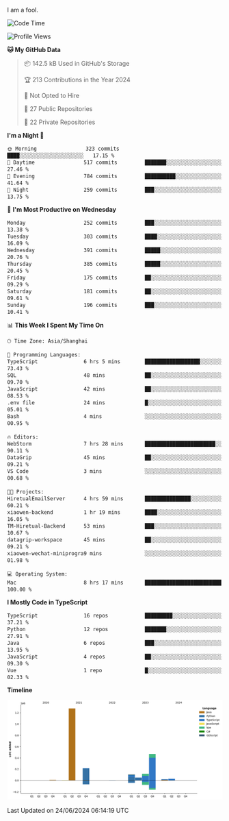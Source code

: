 I am a fool.

<!--START_SECTION:waka-->
![Code Time](http://img.shields.io/badge/Code%20Time-1%2C505%20hrs%2014%20mins-blue)

![Profile Views](http://img.shields.io/badge/Profile%20Views-0-blue)

**🐱 My GitHub Data** 

> 📦 142.5 kB Used in GitHub's Storage 
 > 
> 🏆 213 Contributions in the Year 2024
 > 
> 🚫 Not Opted to Hire
 > 
> 📜 27 Public Repositories 
 > 
> 🔑 22 Private Repositories 
 > 
**I'm a Night 🦉** 

```text
🌞 Morning                323 commits         ████░░░░░░░░░░░░░░░░░░░░░   17.15 % 
🌆 Daytime                517 commits         ███████░░░░░░░░░░░░░░░░░░   27.46 % 
🌃 Evening                784 commits         ██████████░░░░░░░░░░░░░░░   41.64 % 
🌙 Night                  259 commits         ███░░░░░░░░░░░░░░░░░░░░░░   13.75 % 
```
📅 **I'm Most Productive on Wednesday** 

```text
Monday                   252 commits         ███░░░░░░░░░░░░░░░░░░░░░░   13.38 % 
Tuesday                  303 commits         ████░░░░░░░░░░░░░░░░░░░░░   16.09 % 
Wednesday                391 commits         █████░░░░░░░░░░░░░░░░░░░░   20.76 % 
Thursday                 385 commits         █████░░░░░░░░░░░░░░░░░░░░   20.45 % 
Friday                   175 commits         ██░░░░░░░░░░░░░░░░░░░░░░░   09.29 % 
Saturday                 181 commits         ██░░░░░░░░░░░░░░░░░░░░░░░   09.61 % 
Sunday                   196 commits         ███░░░░░░░░░░░░░░░░░░░░░░   10.41 % 
```


📊 **This Week I Spent My Time On** 

```text
🕑︎ Time Zone: Asia/Shanghai

💬 Programming Languages: 
TypeScript               6 hrs 5 mins        ██████████████████░░░░░░░   73.43 % 
SQL                      48 mins             ██░░░░░░░░░░░░░░░░░░░░░░░   09.70 % 
JavaScript               42 mins             ██░░░░░░░░░░░░░░░░░░░░░░░   08.53 % 
.env file                24 mins             █░░░░░░░░░░░░░░░░░░░░░░░░   05.01 % 
Bash                     4 mins              ░░░░░░░░░░░░░░░░░░░░░░░░░   00.95 % 

🔥 Editors: 
WebStorm                 7 hrs 28 mins       ███████████████████████░░   90.11 % 
DataGrip                 45 mins             ██░░░░░░░░░░░░░░░░░░░░░░░   09.21 % 
VS Code                  3 mins              ░░░░░░░░░░░░░░░░░░░░░░░░░   00.68 % 

🐱‍💻 Projects: 
HiretualEmailServer      4 hrs 59 mins       ███████████████░░░░░░░░░░   60.21 % 
xiaowen-backend          1 hr 19 mins        ████░░░░░░░░░░░░░░░░░░░░░   16.05 % 
TM-Hiretual-Backend      53 mins             ███░░░░░░░░░░░░░░░░░░░░░░   10.67 % 
datagrip-workspace       45 mins             ██░░░░░░░░░░░░░░░░░░░░░░░   09.21 % 
xiaowen-wechat-miniprogra9 mins              ░░░░░░░░░░░░░░░░░░░░░░░░░   01.98 % 

💻 Operating System: 
Mac                      8 hrs 17 mins       █████████████████████████   100.00 % 
```

**I Mostly Code in TypeScript** 

```text
TypeScript               16 repos            █████████░░░░░░░░░░░░░░░░   37.21 % 
Python                   12 repos            ███████░░░░░░░░░░░░░░░░░░   27.91 % 
Java                     6 repos             ███░░░░░░░░░░░░░░░░░░░░░░   13.95 % 
JavaScript               4 repos             ██░░░░░░░░░░░░░░░░░░░░░░░   09.30 % 
Vue                      1 repo              █░░░░░░░░░░░░░░░░░░░░░░░░   02.33 % 
```



**Timeline**

![Lines of Code chart](https://raw.githubusercontent.com/VeejaLiu/VeejaLiu/master/assets/bar_graph.png)


 Last Updated on 24/06/2024 06:14:19 UTC
<!--END_SECTION:waka-->
